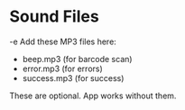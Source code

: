 # Sound Files
-e Add these MP3 files here:
- beep.mp3 (for barcode scan)
- error.mp3 (for errors)
- success.mp3 (for success)

These are optional. App works without them.
